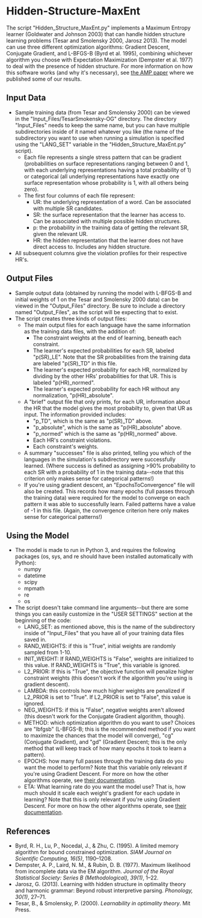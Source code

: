 # Hidden-Structure-MaxEnt
The script "Hidden_Structure_MaxEnt.py" implements a Maximum Entropy learner (Goldwater and Johnson 2003) that can handle hidden structure learning problems (Tesar and Smolensky 2000, Jarosz 2013). The model can use three different optimization algorithms: Gradient Descent, Conjugate Gradient, and L-BFGS-B (Byrd et al. 1995), combining whichever algorithm you choose with Expectation Maximization (Dempster et al. 1977) to deal with the presence of hidden structure. For more information on how this software works (and why it's necessary), see [the AMP paper](https://journals.linguisticsociety.org/proceedings/index.php/amphonology/article/view/5175) where we published some of our results.

## Input Data
- Sample training data (from Tesar and Smolensky 2000) can be viewed in the "Input_Files/TesarSmokensky-OG" directory. The directory "Input_Files" needs to keep the same name, but you can have multiple subdirectories inside of it named whatever you like (the name of the subdirectory you want to use when running a simulation is specified using the "LANG_SET" variable in the "Hidden_Structure_MaxEnt.py" script).
  - Each file represents a single stress pattern that can be gradient (probabilities on surface representations ranging between 0 and 1, with each underlying representations having a total probability of 1) or categorical (all underlying representations have exactly one surface representation whose probability is 1, with all others being zero).
  - The first four columns of each file represent:
    - UR: the underlying representation of a word. Can be associated with multiple SR candidates.
    - SR: the surface representation that the learner has access to. Can be associated with multiple possible hidden structures.
    - p: the probability in the training data of getting the relevant SR, given the relevant UR.
    - HR: the hidden representation that the learner does not have direct access to. Includes any hidden structure.
- All subsequent columns give the violation profiles for their respective HR's.

## Output Files
- Sample output data (obtained by running the model with L-BFGS-B and initial weights of 1 on the Tesar and Smolensky 2000 data) can be viewed in the "Output_Files" directory. Be sure to include a directory named "Output_Files", as the script will be expecting that to exist.
- The script creates three kinds of output files:
  - The main output files for each language have the same information as the training data files, with the addition of:
    - The constraint weights at the end of learning, beneath each constraint.
    - The learner's expected probabilities for each SR, labeled "p(SR)_LE". Note that the SR probabilities from the training data are labeled "p(SR)_TD" in this file.
    - The learner's expected probability for each HR, normalized by dividing by the other HRs' probabilities for that UR. This is labeled "p(HR)_normed".
    - The learner's expected probability for each HR without any normalization, "p(HR)_absolute". 
  - A "brief" output file that only prints, for each UR, information about the HR that the model gives the most probabilty to, given that UR as input. The information provided includes: 
    - "p_TD", which is the same as "p(SR)_TD" above.
    - "p_absolute", which is the same as "p(HR)_absolute" above.
    - "p_normed" which is the same as "p(HR)_normed" above.
    - Each HR's constraint violations.
    - Each constraint's weights.
  - A summary "successes" file is also printed, telling you which of the languages in the simulation's subdirectory were successfully learned. (Where success is defined as assigning >90% probability to each SR with a probability of 1 in the training data--note that this criterion only makes sense for categorical patterns!)
  - If you're using gradient descent, an "EpochsToConvergence" file will also be created. This records how many epochs (full passes through the training data) were required for the model to converge on each pattern it was able to successfully learn. Failed patterns have a value of -1 in this file. (Again, the convergence criterion here only makes sense for categorical patterns!)

## Using the Model
- The model is made to run in Python 3, and requires the following packages (os, sys, and re should have been installed automatically with Python):
  - numpy
  - datetime
  - scipy
  - mpmath
  - re
  - os
- The script doesn't take command line arguments--but there are some things you can easily customize in the "USER SETTINGS" section at the beginning of the code:
  - LANG_SET: as mentioned above, this is the name of the subdirectory inside of "Input_Files" that you have all of your training data files saved in.
  - RAND_WEIGHTS: if this is "True", initial weights are randomly sampled from 1-10.
  - INIT_WEIGHT: If RAND_WEIGHTS is "False", weights are initialized to this value. If RAND_WEIGHTS is "True", this variable is ignored.
  - L2_PRIOR: If this is "True", the objective function will penalize higher constraint weights (this doesn't work if the algorithm you're using is gradient descent).
  - LAMBDA: this controls how much higher weights are penalized if L2_PRIOR is set to "True". If L2_PRIOR is set to "False", this value is ignored.
  - NEG_WEIGHTS: if this is "False", negative weights aren't allowed (this doesn't work for the Conjugate Gradient algorithm, though).
  - METHOD: which optimization algorithm do you want to use? Choices are "lbfgsb" (L-BFGS-B; this is the recommended method if you want to maximize the chances that the model will converge), "cg" (Conjugate Gradient), and "gd" (Gradient Descent; this is the only method that will keep track of how many epochs it took to learn a pattern).
  - EPOCHS: how many full passes through the training data do you want the model to perform? Note that this variable only relevant if you're using Gradient Descent. For more on how the other algorithms operate, see [their documentation](https://docs.scipy.org/doc/scipy/reference/generated/scipy.optimize.minimize.html#scipy.optimize.minimize).
  - ETA: What learning rate do you want the model use? That is, how much should it scale each weight's gradient for each update in learning? Note that this is only relevant if you're using Gradient Descent. For more on how the other algorithms operate, see [their documentation](https://docs.scipy.org/doc/scipy/reference/generated/scipy.optimize.minimize.html#scipy.optimize.minimize).

## References
- Byrd, R. H., Lu, P., Nocedal, J., & Zhu, C. (1995). A limited memory algorithm for bound constrained optimization. *SIAM Journal on Scientific Computing, 16(5)*, 1190–1208.
- Dempster, A. P., Laird, N. M., & Rubin, D. B. (1977). Maximum likelihood from incomplete data via the EM algorithm. *Journal of the Royal Statistical Society: Series B (Methodological), 39(1)*, 1–22.
- Jarosz, G. (2013). Learning with hidden structure in optimality theory and harmonic grammar: Beyond robust interpretive parsing. *Phonology, 30(1)*, 27–71.
- Tesar, B., & Smolensky, P. (2000). *Learnability in optimality theory*. Mit Press.


